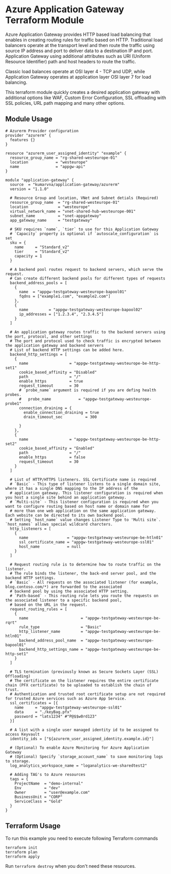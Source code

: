 # Azure Application Gateway Terraform Module

Azure Application Gateway provides HTTP based load balancing that enables in creating routing rules for traffic based on HTTP. Traditional load balancers operate at the transport level and then route the traffic using source IP address and port to deliver data to a destination IP and port. Application Gateway using additional attributes such as URI (Uniform Resource Identifier) path and host headers to route the traffic.

Classic load balances operate at OSI layer 4 - TCP and UDP, while Application Gateway operates at application layer OSI layer 7 for load balancing.

This terraform module quickly creates a desired application gateway with additional options like WAF, Custom Error Configuration, SSL offloading with SSL policies, URL path mapping and many other options.

## Module Usage

```hcl
# Azurerm Provider configuration
provider "azurerm" {
  features {}
}

resource "azurerm_user_assigned_identity" "example" {
  resource_group_name = "rg-shared-westeurope-01"
  location            = "westeurope"
  name                = "appgw-api"
}

module "application-gateway" {
  source  = "kumarvna/application-gateway/azurerm"
  version = "1.1.0"

  # Resource Group and location, VNet and Subnet detials (Required)
  resource_group_name  = "rg-shared-westeurope-01"
  location             = "westeurope"
  virtual_network_name = "vnet-shared-hub-westeurope-001"
  subnet_name          = "snet-appgateway"
  app_gateway_name     = "testgateway"

  # SKU requires `name`, `tier` to use for this Application Gateway
  # `Capacity` property is optional if `autoscale_configuration` is set
  sku = {
    name     = "Standard_v2"
    tier     = "Standard_v2"
    capacity = 1
  }

  # A backend pool routes request to backend servers, which serve the request.
  # Can create different backend pools for different types of requests
  backend_address_pools = [
    {
      name  = "appgw-testgateway-westeurope-bapool01"
      fqdns = ["example1.com", "example2.com"]
    },
    {
      name         = "appgw-testgateway-westeurope-bapool02"
      ip_addresses = ["1.2.3.4", "2.3.4.5"]
    }
  ]

  # An application gateway routes traffic to the backend servers using the port, protocol, and other settings
  # The port and protocol used to check traffic is encrypted between the application gateway and backend servers
  # List of backend HTTP settings can be added here.  
  backend_http_settings = [
    {
      name                  = "appgw-testgateway-westeurope-be-http-set1"
      cookie_based_affinity = "Disabled"
      path                  = "/"
      enable_https          = true
      request_timeout       = 30
      # `probe_name` argument is required if you are defing health probes.  
      #   probe_name            = "appgw-testgateway-westeurope-probe1"
      connection_draining = {
        enable_connection_draining = true
        drain_timeout_sec          = 300

      }
    },
    {
      name                  = "appgw-testgateway-westeurope-be-http-set2"
      cookie_based_affinity = "Enabled"
      path                  = "/"
      enable_https          = false
      request_timeout       = 30
    }
  ]

  # List of HTTP/HTTPS listeners. SSL Certificate name is required
  # `Basic` - This type of listener listens to a single domain site, where it has a single DNS mapping to the IP address of the 
  # application gateway. This listener configuration is required when you host a single site behind an application gateway.
  # `Multi-site` - This listener configuration is required when you want to configure routing based on host name or domain name for 
  # more than one web application on the same application gateway. Each website can be directed to its own backend pool.
  # Setting `host_name` value changes Listener Type to 'Multi site`. `host_names` allows special wildcard charcters.
  http_listeners = [
    {
      name                 = "appgw-testgateway-westeurope-be-htln01"
      ssl_certificate_name = "appgw-testgateway-westeurope-ssl01"
      host_name            = null
    }
  ]

  # Request routing rule is to determine how to route traffic on the listener. 
  # The rule binds the listener, the back-end server pool, and the backend HTTP settings.
  # `Basic` - All requests on the associated listener (for example, blog.contoso.com/*) are forwarded to the associated 
  # backend pool by using the associated HTTP setting.
  # `Path-based` - This routing rule lets you route the requests on the associated listener to a specific backend pool, 
  # based on the URL in the request. 
  request_routing_rules = [
    {
      name                       = "appgw-testgateway-westeurope-be-rqrt"
      rule_type                  = "Basic"
      http_listener_name         = "appgw-testgateway-westeurope-be-htln01"
      backend_address_pool_name  = "appgw-testgateway-westeurope-bapool01"
      backend_http_settings_name = "appgw-testgateway-westeurope-be-http-set1"
    }
  ]

  # TLS termination (previously known as Secure Sockets Layer (SSL) Offloading)
  # The certificate on the listener requires the entire certificate chain (PFX certificate) to be uploaded to establish the chain of trust.
  # Authentication and trusted root certificate setup are not required for trusted Azure services such as Azure App Service.
  ssl_certificates = [{
    name     = "appgw-testgateway-westeurope-ssl01"
    data     = "./keyBag.pfx"
    password = "lats1234" #"P@$$w0rd123"
  }]

  # A list with a single user managed identity id to be assigned to access Keyvault
  identity_ids = ["${azurerm_user_assigned_identity.example.id}"]

  # (Optional) To enable Azure Monitoring for Azure Application Gateway
  # (Optional) Specify `storage_account_name` to save monitoring logs to storage. 
  log_analytics_workspace_name = "loganalytics-we-sharedtest2"

  # Adding TAG's to Azure resources
  tags = {
    ProjectName  = "demo-internal"
    Env          = "dev"
    Owner        = "user@example.com"
    BusinessUnit = "CORP"
    ServiceClass = "Gold"
  }
}
```

## Terraform Usage

To run this example you need to execute following Terraform commands

```hcl
terraform init
terraform plan
terraform apply
```

Run `terraform destroy` when you don't need these resources.
